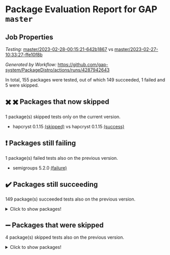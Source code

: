 # Package Evaluation Report for GAP `master`

## Job Properties

*Testing:* [master/2023-02-28-00:15:21-642b1867](https://github.com/gap-system/PackageDistro/blob/data/reports/master/2023-02-28-00:15:21-642b1867) vs [master/2023-02-27-10:33:27-ffe10f8b](https://github.com/gap-system/PackageDistro/blob/data/reports/master/2023-02-27-10:33:27-ffe10f8b)

*Generated by Workflow:* https://github.com/gap-system/PackageDistro/actions/runs/4287942643

In total, 155 packages were tested, out of which 149 succeeded, 1 failed and 5 were skipped.

## :heavy_multiplication_x: :heavy_multiplication_x: Packages that now skipped

1 package(s) skipped tests only on the current version.
- hapcryst 0.1.15 [(skipped)](https://github.com/gap-system/PackageDistro/actions/runs/4287942643/jobs/7469538947) vs hapcryst 0.1.15 [(success)](https://github.com/gap-system/PackageDistro/actions/runs/4281176141/jobs/7454160062)

## :exclamation: Packages still failing

1 package(s) failed tests also on the previous version.
- semigroups 5.2.0 [(failure)](https://github.com/gap-system/PackageDistro/actions/runs/4287942643/jobs/7469547049)

## :heavy_check_mark: Packages still succeeding

149 package(s) succeeded tests also on the previous version.
<details><summary>Click to show packages!</summary>

- 4ti2interface 2023.02-02 [(success)](https://github.com/gap-system/PackageDistro/actions/runs/4287942643/jobs/7469530619)
- ace 5.6.2 [(success)](https://github.com/gap-system/PackageDistro/actions/runs/4287942643/jobs/7469530788)
- aclib 1.3.2 [(success)](https://github.com/gap-system/PackageDistro/actions/runs/4287942643/jobs/7469530911)
- agt 0.3.1 [(success)](https://github.com/gap-system/PackageDistro/actions/runs/4287942643/jobs/7469531024)
- alnuth 3.2.1 [(success)](https://github.com/gap-system/PackageDistro/actions/runs/4287942643/jobs/7469531130)
- anupq 3.3.0 [(success)](https://github.com/gap-system/PackageDistro/actions/runs/4287942643/jobs/7469531248)
- atlasrep 2.1.6 [(success)](https://github.com/gap-system/PackageDistro/actions/runs/4287942643/jobs/7469531353)
- autodoc 2022.10.20 [(success)](https://github.com/gap-system/PackageDistro/actions/runs/4287942643/jobs/7469531455)
- automata 1.15 [(success)](https://github.com/gap-system/PackageDistro/actions/runs/4287942643/jobs/7469531597)
- automgrp 1.3.2 [(success)](https://github.com/gap-system/PackageDistro/actions/runs/4287942643/jobs/7469531780)
- autpgrp 1.11 [(success)](https://github.com/gap-system/PackageDistro/actions/runs/4287942643/jobs/7469531909)
- cap 2023.02-09 [(success)](https://github.com/gap-system/PackageDistro/actions/runs/4287942643/jobs/7469532009)
- caratinterface 2.3.4 [(success)](https://github.com/gap-system/PackageDistro/actions/runs/4287942643/jobs/7469532105)
- cddinterface 2022.11.01 [(success)](https://github.com/gap-system/PackageDistro/actions/runs/4287942643/jobs/7469532194)
- circle 1.6.6 [(success)](https://github.com/gap-system/PackageDistro/actions/runs/4287942643/jobs/7469532301)
- classicpres 1.22 [(success)](https://github.com/gap-system/PackageDistro/actions/runs/4287942643/jobs/7469532394)
- cohomolo 1.6.11 [(success)](https://github.com/gap-system/PackageDistro/actions/runs/4287942643/jobs/7469532475)
- congruence 1.2.5 [(success)](https://github.com/gap-system/PackageDistro/actions/runs/4287942643/jobs/7469532559)
- corelg 1.56 [(success)](https://github.com/gap-system/PackageDistro/actions/runs/4287942643/jobs/7469532684)
- crime 1.6 [(success)](https://github.com/gap-system/PackageDistro/actions/runs/4287942643/jobs/7469532789)
- crisp 1.4.6 [(success)](https://github.com/gap-system/PackageDistro/actions/runs/4287942643/jobs/7469532913)
- crypting 0.10.4 [(success)](https://github.com/gap-system/PackageDistro/actions/runs/4287942643/jobs/7469533039)
- cryst 4.1.25 [(success)](https://github.com/gap-system/PackageDistro/actions/runs/4287942643/jobs/7469533168)
- crystcat 1.1.10 [(success)](https://github.com/gap-system/PackageDistro/actions/runs/4287942643/jobs/7469533278)
- ctbllib 1.3.4 [(success)](https://github.com/gap-system/PackageDistro/actions/runs/4287942643/jobs/7469533404)
- cubefree 1.19 [(success)](https://github.com/gap-system/PackageDistro/actions/runs/4287942643/jobs/7469533559)
- curlinterface 2.3.1 [(success)](https://github.com/gap-system/PackageDistro/actions/runs/4287942643/jobs/7469533669)
- cvec 2.7.6 [(success)](https://github.com/gap-system/PackageDistro/actions/runs/4287942643/jobs/7469533798)
- datastructures 0.3.0 [(success)](https://github.com/gap-system/PackageDistro/actions/runs/4287942643/jobs/7469533974)
- deepthought 1.0.6 [(success)](https://github.com/gap-system/PackageDistro/actions/runs/4287942643/jobs/7469534127)
- design 1.8 [(success)](https://github.com/gap-system/PackageDistro/actions/runs/4287942643/jobs/7469534272)
- difsets 2.3.1 [(success)](https://github.com/gap-system/PackageDistro/actions/runs/4287942643/jobs/7469534424)
- digraphs 1.6.1 [(success)](https://github.com/gap-system/PackageDistro/actions/runs/4287942643/jobs/7469534551)
- edim 1.3.6 [(success)](https://github.com/gap-system/PackageDistro/actions/runs/4287942643/jobs/7469534726)
- example 4.3.4 [(success)](https://github.com/gap-system/PackageDistro/actions/runs/4287942643/jobs/7469534859)
- examplesforhomalg 2023.02-02 [(success)](https://github.com/gap-system/PackageDistro/actions/runs/4287942643/jobs/7469535026)
- factint 1.6.3 [(success)](https://github.com/gap-system/PackageDistro/actions/runs/4287942643/jobs/7469535195)
- ferret 1.0.9 [(success)](https://github.com/gap-system/PackageDistro/actions/runs/4287942643/jobs/7469535325)
- fga 1.4.0 [(success)](https://github.com/gap-system/PackageDistro/actions/runs/4287942643/jobs/7469535501)
- fining 1.5.5 [(success)](https://github.com/gap-system/PackageDistro/actions/runs/4287942643/jobs/7469535642)
- float 1.0.3 [(success)](https://github.com/gap-system/PackageDistro/actions/runs/4287942643/jobs/7469535802)
- format 1.4.3 [(success)](https://github.com/gap-system/PackageDistro/actions/runs/4287942643/jobs/7469535926)
- forms 1.2.9 [(success)](https://github.com/gap-system/PackageDistro/actions/runs/4287942643/jobs/7469536132)
- fplsa 1.2.6 [(success)](https://github.com/gap-system/PackageDistro/actions/runs/4287942643/jobs/7469536312)
- fr 2.4.12 [(success)](https://github.com/gap-system/PackageDistro/actions/runs/4287942643/jobs/7469536491)
- francy 1.2.5 [(success)](https://github.com/gap-system/PackageDistro/actions/runs/4287942643/jobs/7469536639)
- fwtree 1.3 [(success)](https://github.com/gap-system/PackageDistro/actions/runs/4287942643/jobs/7469536760)
- gapdoc 1.6.6 [(success)](https://github.com/gap-system/PackageDistro/actions/runs/4287942643/jobs/7469536918)
- gauss 2023.02-02 [(success)](https://github.com/gap-system/PackageDistro/actions/runs/4287942643/jobs/7469537057)
- gaussforhomalg 2023.02-02 [(success)](https://github.com/gap-system/PackageDistro/actions/runs/4287942643/jobs/7469537195)
- gbnp 1.0.5 [(success)](https://github.com/gap-system/PackageDistro/actions/runs/4287942643/jobs/7469537339)
- generalizedmorphismsforcap 2023.01-01 [(success)](https://github.com/gap-system/PackageDistro/actions/runs/4287942643/jobs/7469537449)
- genss 1.6.8 [(success)](https://github.com/gap-system/PackageDistro/actions/runs/4287942643/jobs/7469537602)
- gradedmodules 2023.02-02 [(success)](https://github.com/gap-system/PackageDistro/actions/runs/4287942643/jobs/7469537762)
- gradedringforhomalg 2023.02-02 [(success)](https://github.com/gap-system/PackageDistro/actions/runs/4287942643/jobs/7469537895)
- grape 4.9.0 [(success)](https://github.com/gap-system/PackageDistro/actions/runs/4287942643/jobs/7469538047)
- groupoids 1.73 [(success)](https://github.com/gap-system/PackageDistro/actions/runs/4287942643/jobs/7469538205)
- grpconst 2.6.4 [(success)](https://github.com/gap-system/PackageDistro/actions/runs/4287942643/jobs/7469538322)
- guarana 0.96.3 [(success)](https://github.com/gap-system/PackageDistro/actions/runs/4287942643/jobs/7469538475)
- guava 3.18 [(success)](https://github.com/gap-system/PackageDistro/actions/runs/4287942643/jobs/7469538648)
- hap 1.53 [(success)](https://github.com/gap-system/PackageDistro/actions/runs/4287942643/jobs/7469538813)
- hecke 1.5.3 [(success)](https://github.com/gap-system/PackageDistro/actions/runs/4287942643/jobs/7469539089)
- help 3.5 [(success)](https://github.com/gap-system/PackageDistro/actions/runs/4287942643/jobs/7469539229)
- homalg 2023.02-03 [(success)](https://github.com/gap-system/PackageDistro/actions/runs/4287942643/jobs/7469539447)
- homalgtocas 2023.02-02 [(success)](https://github.com/gap-system/PackageDistro/actions/runs/4287942643/jobs/7469539647)
- idrel 2.45 [(success)](https://github.com/gap-system/PackageDistro/actions/runs/4287942643/jobs/7469539799)
- images 1.3.1 [(success)](https://github.com/gap-system/PackageDistro/actions/runs/4287942643/jobs/7469539940)
- intpic 0.3.0 [(success)](https://github.com/gap-system/PackageDistro/actions/runs/4287942643/jobs/7469540103)
- io 4.8.1 [(success)](https://github.com/gap-system/PackageDistro/actions/runs/4287942643/jobs/7469540259)
- io_forhomalg 2023.02-02 [(success)](https://github.com/gap-system/PackageDistro/actions/runs/4287942643/jobs/7469540402)
- irredsol 1.4.4 [(success)](https://github.com/gap-system/PackageDistro/actions/runs/4287942643/jobs/7469540516)
- json 2.1.1 [(success)](https://github.com/gap-system/PackageDistro/actions/runs/4287942643/jobs/7469540607)
- jupyterkernel 1.5.0 [(success)](https://github.com/gap-system/PackageDistro/actions/runs/4287942643/jobs/7469540718)
- jupyterviz 1.5.6 [(success)](https://github.com/gap-system/PackageDistro/actions/runs/4287942643/jobs/7469540865)
- kan 1.35 [(success)](https://github.com/gap-system/PackageDistro/actions/runs/4287942643/jobs/7469540996)
- kbmag 1.5.11 [(success)](https://github.com/gap-system/PackageDistro/actions/runs/4287942643/jobs/7469541145)
- laguna 3.9.6 [(success)](https://github.com/gap-system/PackageDistro/actions/runs/4287942643/jobs/7469541284)
- liealgdb 2.2.1 [(success)](https://github.com/gap-system/PackageDistro/actions/runs/4287942643/jobs/7469541422)
- liepring 2.8 [(success)](https://github.com/gap-system/PackageDistro/actions/runs/4287942643/jobs/7469541544)
- liering 2.4.2 [(success)](https://github.com/gap-system/PackageDistro/actions/runs/4287942643/jobs/7469541652)
- linearalgebraforcap 2023.02-03 [(success)](https://github.com/gap-system/PackageDistro/actions/runs/4287942643/jobs/7469541819)
- localizeringforhomalg 2023.02-02 [(success)](https://github.com/gap-system/PackageDistro/actions/runs/4287942643/jobs/7469541976)
- loops 3.4.3 [(success)](https://github.com/gap-system/PackageDistro/actions/runs/4287942643/jobs/7469542105)
- lpres 1.0.3 [(success)](https://github.com/gap-system/PackageDistro/actions/runs/4287942643/jobs/7469542276)
- majoranaalgebras 1.5.1 [(success)](https://github.com/gap-system/PackageDistro/actions/runs/4287942643/jobs/7469542385)
- mapclass 1.4.6 [(success)](https://github.com/gap-system/PackageDistro/actions/runs/4287942643/jobs/7469542510)
- matgrp 0.70 [(success)](https://github.com/gap-system/PackageDistro/actions/runs/4287942643/jobs/7469542639)
- matricesforhomalg 2023.02-02 [(success)](https://github.com/gap-system/PackageDistro/actions/runs/4287942643/jobs/7469542741)
- modisom 2.5.4 [(success)](https://github.com/gap-system/PackageDistro/actions/runs/4287942643/jobs/7469542858)
- modulepresentationsforcap 2023.02-01 [(success)](https://github.com/gap-system/PackageDistro/actions/runs/4287942643/jobs/7469542985)
- modules 2023.02-02 [(success)](https://github.com/gap-system/PackageDistro/actions/runs/4287942643/jobs/7469543111)
- monoidalcategories 2023.02-04 [(success)](https://github.com/gap-system/PackageDistro/actions/runs/4287942643/jobs/7469543203)
- nconvex 2022.09-01 [(success)](https://github.com/gap-system/PackageDistro/actions/runs/4287942643/jobs/7469543337)
- nilmat 1.4.2 [(success)](https://github.com/gap-system/PackageDistro/actions/runs/4287942643/jobs/7469543472)
- nock 1.5 [(success)](https://github.com/gap-system/PackageDistro/actions/runs/4287942643/jobs/7469543602)
- normalizinterface 1.3.5 [(success)](https://github.com/gap-system/PackageDistro/actions/runs/4287942643/jobs/7469543735)
- nq 2.5.9 [(success)](https://github.com/gap-system/PackageDistro/actions/runs/4287942643/jobs/7469543821)
- numericalsgps 1.3.1 [(success)](https://github.com/gap-system/PackageDistro/actions/runs/4287942643/jobs/7469543964)
- openmath 11.5.3 [(success)](https://github.com/gap-system/PackageDistro/actions/runs/4287942643/jobs/7469544088)
- orb 4.9.0 [(success)](https://github.com/gap-system/PackageDistro/actions/runs/4287942643/jobs/7469544212)
- packagemanager 1.4.0 [(success)](https://github.com/gap-system/PackageDistro/actions/runs/4287942643/jobs/7469544343)
- patternclass 2.4.3 [(success)](https://github.com/gap-system/PackageDistro/actions/runs/4287942643/jobs/7469544450)
- permut 2.0.4 [(success)](https://github.com/gap-system/PackageDistro/actions/runs/4287942643/jobs/7469544572)
- polenta 1.3.10 [(success)](https://github.com/gap-system/PackageDistro/actions/runs/4287942643/jobs/7469544683)
- polymaking 0.8.6 [(success)](https://github.com/gap-system/PackageDistro/actions/runs/4287942643/jobs/7469544853)
- primgrp 3.4.4 [(success)](https://github.com/gap-system/PackageDistro/actions/runs/4287942643/jobs/7469544985)
- profiling 2.5.2 [(success)](https://github.com/gap-system/PackageDistro/actions/runs/4287942643/jobs/7469545145)
- qpa 1.34 [(success)](https://github.com/gap-system/PackageDistro/actions/runs/4287942643/jobs/7469545282)
- quagroup 1.8.3 [(success)](https://github.com/gap-system/PackageDistro/actions/runs/4287942643/jobs/7469545375)
- radiroot 2.9 [(success)](https://github.com/gap-system/PackageDistro/actions/runs/4287942643/jobs/7469545531)
- rcwa 4.7.1 [(success)](https://github.com/gap-system/PackageDistro/actions/runs/4287942643/jobs/7469545674)
- rds 1.8 [(success)](https://github.com/gap-system/PackageDistro/actions/runs/4287942643/jobs/7469545813)
- recog 1.4.2 [(success)](https://github.com/gap-system/PackageDistro/actions/runs/4287942643/jobs/7469546010)
- repndecomp 1.3.0 [(success)](https://github.com/gap-system/PackageDistro/actions/runs/4287942643/jobs/7469546158)
- repsn 3.1.0 [(success)](https://github.com/gap-system/PackageDistro/actions/runs/4287942643/jobs/7469546302)
- resclasses 4.7.3 [(success)](https://github.com/gap-system/PackageDistro/actions/runs/4287942643/jobs/7469546458)
- ringsforhomalg 2023.02-03 [(success)](https://github.com/gap-system/PackageDistro/actions/runs/4287942643/jobs/7469546607)
- sco 2023.02-02 [(success)](https://github.com/gap-system/PackageDistro/actions/runs/4287942643/jobs/7469546740)
- scscp 2.4.1 [(success)](https://github.com/gap-system/PackageDistro/actions/runs/4287942643/jobs/7469546887)
- sglppow 2.3 [(success)](https://github.com/gap-system/PackageDistro/actions/runs/4287942643/jobs/7469547272)
- sgpviz 0.999.5 [(success)](https://github.com/gap-system/PackageDistro/actions/runs/4287942643/jobs/7469547409)
- simpcomp 2.1.14 [(success)](https://github.com/gap-system/PackageDistro/actions/runs/4287942643/jobs/7469547551)
- singular 2023.02.09 [(success)](https://github.com/gap-system/PackageDistro/actions/runs/4287942643/jobs/7469547717)
- sl2reps 1.1 [(success)](https://github.com/gap-system/PackageDistro/actions/runs/4287942643/jobs/7469547877)
- sla 1.5.3 [(success)](https://github.com/gap-system/PackageDistro/actions/runs/4287942643/jobs/7469548053)
- smallgrp 1.5.2 [(success)](https://github.com/gap-system/PackageDistro/actions/runs/4287942643/jobs/7469548199)
- smallsemi 0.6.13 [(success)](https://github.com/gap-system/PackageDistro/actions/runs/4287942643/jobs/7469548444)
- sonata 2.9.6 [(success)](https://github.com/gap-system/PackageDistro/actions/runs/4287942643/jobs/7469548703)
- sophus 1.27 [(success)](https://github.com/gap-system/PackageDistro/actions/runs/4287942643/jobs/7469548933)
- spinsym 1.5.2 [(success)](https://github.com/gap-system/PackageDistro/actions/runs/4287942643/jobs/7469549161)
- standardff 0.9.4 [(success)](https://github.com/gap-system/PackageDistro/actions/runs/4287942643/jobs/7469549398)
- symbcompcc 1.3.2 [(success)](https://github.com/gap-system/PackageDistro/actions/runs/4287942643/jobs/7469549677)
- thelma 1.3 [(success)](https://github.com/gap-system/PackageDistro/actions/runs/4287942643/jobs/7469549918)
- tomlib 1.2.9 [(success)](https://github.com/gap-system/PackageDistro/actions/runs/4287942643/jobs/7469550113)
- toolsforhomalg 2023.02-04 [(success)](https://github.com/gap-system/PackageDistro/actions/runs/4287942643/jobs/7469550281)
- toric 1.9.5 [(success)](https://github.com/gap-system/PackageDistro/actions/runs/4287942643/jobs/7469550589)
- toricvarieties 2022.07.13 [(success)](https://github.com/gap-system/PackageDistro/actions/runs/4287942643/jobs/7469550767)
- transgrp 3.6.3 [(success)](https://github.com/gap-system/PackageDistro/actions/runs/4287942643/jobs/7469550954)
- ugaly 4.0.3 [(success)](https://github.com/gap-system/PackageDistro/actions/runs/4287942643/jobs/7469551106)
- unipot 1.5 [(success)](https://github.com/gap-system/PackageDistro/actions/runs/4287942643/jobs/7469551245)
- unitlib 4.2.0 [(success)](https://github.com/gap-system/PackageDistro/actions/runs/4287942643/jobs/7469551367)
- utils 0.82 [(success)](https://github.com/gap-system/PackageDistro/actions/runs/4287942643/jobs/7469551534)
- uuid 0.7 [(success)](https://github.com/gap-system/PackageDistro/actions/runs/4287942643/jobs/7469551705)
- walrus 0.9991 [(success)](https://github.com/gap-system/PackageDistro/actions/runs/4287942643/jobs/7469551865)
- wedderga 4.10.3 [(success)](https://github.com/gap-system/PackageDistro/actions/runs/4287942643/jobs/7469552024)
- xmod 2.91 [(success)](https://github.com/gap-system/PackageDistro/actions/runs/4287942643/jobs/7469552137)
- xmodalg 1.23 [(success)](https://github.com/gap-system/PackageDistro/actions/runs/4287942643/jobs/7469552277)
- yangbaxter 0.10.3 [(success)](https://github.com/gap-system/PackageDistro/actions/runs/4287942643/jobs/7469552437)
- zeromqinterface 0.14 [(success)](https://github.com/gap-system/PackageDistro/actions/runs/4287942643/jobs/7469552609)
</details>

## :heavy_minus_sign: Packages that were skipped

4 package(s) skipped tests also on the previous version.
<details><summary>Click to show packages!</summary>

- browse 1.8.20 [(skipped)](https://github.com/gap-system/PackageDistro/actions/runs/4287942643/jobs/7469370612)
- itc 1.5.1 [(skipped)](https://github.com/gap-system/PackageDistro/actions/runs/4287942643/jobs/7469370612)
- polycyclic 2.16 [(skipped)](https://github.com/gap-system/PackageDistro/actions/runs/4287942643/jobs/7469370612)
- xgap 4.31 [(skipped)](https://github.com/gap-system/PackageDistro/actions/runs/4287942643/jobs/7469370612)
</details>

